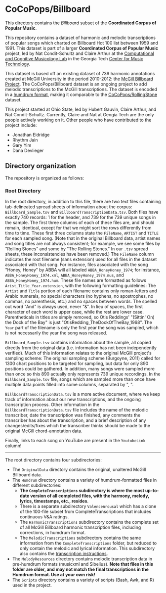# CoCoPops/Billboard


This directory contains the *Billboard* subset of the **Coordinated Corpus of Popular Music**.


This repository contains a dataset of harmonic and melodic transcriptions of popular songs which charted on Billboard Hot 100 list between 1959 and 1991.
This dataset is part of a larger **Coordinated Corpus of Popular Music** project, led by Nat Condit-Schultz and Claire Arthur at the [Computational and Cognitive Musicology Lab](https://ccml.gtcmt.gatech.edu/) in the Georgia Tech [Center for Music Technology](https://gtcmt.gatech.edu/).

This dataset is based off an existing dataset of 739 harmonic annotations created at McGill University in the period 2010-2012: the [McGill Billboard Project]("https://ddmal.music.mcgill.ca/research/The_McGill_Billboard_Project_(Chord_Analysis_Dataset)/").
The CoCoPops/Billboard dataset is an ongoing project to add melodic transcriptions to the McGill transcriptions.
The dataset is encoded in a [humdrum format](humdrum.org), making it comparable to the [CoCoPops/RollingStone](https://github.com/Computational-Cognitive-Musicology-Lab/CoCoPops-RollingStone) dataset.

This project started at Ohio State, led by Hubert Gauvin, Claire Arthur, and Nat Condit-Schultz.
Currently, Claire and Nat at Geogia Tech are the only people actively working on it.
Other people who have contributed to the project include:

+ Jonathan Eldridge
+ Rhythm Jain
+ Gary Yim 
+ Dana Devlieger


## Directory organization

The repository is organized as follows:

### Root Directory

In the root directory, in addition to this file, there are two text files containing tab-delineated spread sheets of information about the corpus: `Billboard_Sample.tsv` and `BillboardTranscriptionData.tsv`.
Both files have exactly 740 records: 1 for the header, and 739 for the 739 unique songs in the sample.
The first three columns of each of these files are, and should remain, identical, except for that we might sort the rows differently from time to time.
These first three columns state the `FileName`, `ARTIST` and `TITLE` for each sampled song. 
(Note that in the original Billboard data, artist names and song titles are not always consistent; for example, we see some files by "Rolling Stones" and some by "The Rolling Stones." In our `.tsv` spread sheets, these inconsistencies have been removed.)
The `FileName` column indicates the root filename (sans extension) used for all files in the dataset associated with that song.
For instance, files associated with the song "Honey, Honey" by ABBA will all labeled `ABBA_HoneyHoney_1974`; for instance, `ABBA_HoneyHoney_1974.xml`, `ABBA_HoneyHoney_1974.mus`, and `ABBA_HoneyHoney_1974.hum`.
These file names are formatted as follows `Arist_Title_Year.extension`, with the following formatting guidelines: The `Artist` and `Title` portion of each filename contains only roman-letters and Arabic numerals, no special characters (no hyphens, no apostrophes, no commas, no parenthesis, etc.) and no spaces between words. 
The spelled out word "And" is always used, never "&". 
In lieu of spaces, the first character of each word is upper case, while the rest are lower case.
Parentheticals in titles are simply removed, so Otis Reddings' "(Sittin' On) the Dock of the Bay" is just "OtisRedding_TheDockOfTheBay_1968".
The `Year` part of the filename is only the first year the song was sampled, which is not necessarily the year the song was released.


`Billboard_Sample.tsv` contains information about the sample, all copied directly from the original data (i.e. information has not been independently verified).
Much of this information relates to the original McGill project's sampling scheme:
The original sampling scheme (Burgoyne, 2011) called for 1300 chart positions to be targeted for sampling, but data for only 890 positions could be gathered. 
In addition, many songs were sampled more than once so this 890 actually only represents 739 unique recordings.
In the `Billboard_Sample.tsv` file, songs which are sampled more than once have multiple data points filled into some columns, separated by ", ".

`BillboardTranscriptionData.tsv` is a more active document, where we keep track of information about our new transcriptions, and the ongoing transcription process.
Other information in the `BillboardTranscriptionData.tsv` file includes the name of the melodic transcriber, date the transcription was finished, any comments the transcriber has about the transcription, and a brief description of any changes/edits/fixes which the transcriber thinks should be made to the original McGill chord-annotation data.

Finally, links to each song on YouTube are present in the `YoutubeLink` column!

-----

The root directory contains four subdirectories:

+ The `OriginalData` directory contains the original, unaltered McGill Billboard data.
+ The `Humdrum` directory contains a variety of humdrum-formatted files in different subdirectories:
    + **The `CompleteTranscriptions` subdirectory is where the most up-to-date version of all completed files, with the harmony, melody, lyrics, timestamps, etc., resides**.  
    + There is a separate subdirectory `ValenceArousal` which has a clone of the 100-file subset from CompleteTranscriptions that includes continuous V&A ratings.
    + The `HarmonicTranscriptions` subdirectory contains the complete set of all McGill Billboard harmonic transcription files, including corrections, in humdrum format.
    + The `MelodicTranscriptions` subdirectory contains the same information from the `CompleteTranscriptions` folder, but reduced to only contain the melodic and lyrical information. This subdirectory also contains the [transcription instructions](https://github.com/Computational-Cognitive-Musicology-Lab/CoCoPops/blob/main/Billboard/MelodicTranscriptions/TranscriptionInstructions_2019.pdf).
+ The `MelodyResources` directory contains melodic transcription data in pre-humdrum formats (musicxml and Sibelius). **Note that files in this folder are older, and may not match the final transcriptions in the Humdrum format. Use at your own risk!**
+ The `Scripts` directory contains a variety of scripts (Bash, Awk, and R) used in the project.


